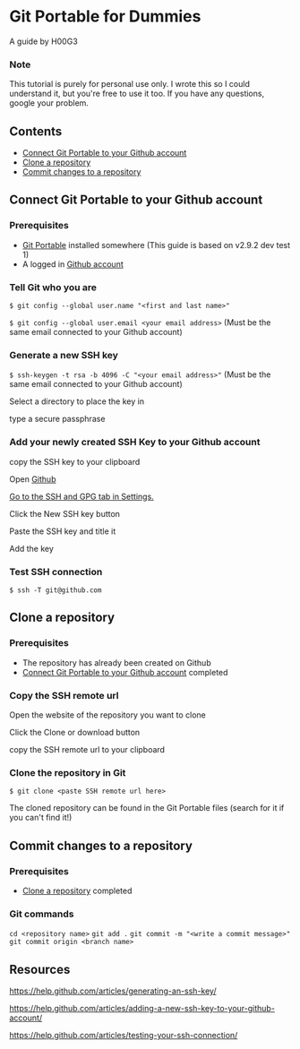 # Git Portable for Dummies

A guide by H00G3

### Note

This tutorial is purely for personal use only. I wrote this so I could understand it, but you're free to use it too. If you have any questions, google your problem.

## Contents

- [Connect Git Portable to your Github account](#connect-git-portable-to-your-github-account)
- [Clone a repository](#clone-a-repository)
- [Commit changes to a repository](#commit-changes-to-a-repository)

## Connect Git Portable to your Github account

### Prerequisites

- [Git Portable](https://github.com/sheabunge/GitPortable) installed somewhere (This guide is based on v2.9.2 dev test 1)
- A logged in [Github account](https://github.com/)

### Tell Git who you are

`$ git config --global user.name "<first and last name>"`

`$ git config --global user.email <your email address>` (Must be the same email connected to your Github account)

### Generate a new SSH key

`$ ssh-keygen -t rsa -b 4096 -C "<your email address>"` (Must be the same email connected to your Github account)

Select a directory to place the key in

type a secure passphrase

### Add your newly created SSH Key to your Github account

copy the SSH key to your clipboard

Open [Github](https://github.com/)

[Go to the SSH and GPG tab in Settings.](https://github.com/settings/keys)

Click the New SSH key button

Paste the SSH key and title it

Add the key

### Test SSH connection

`$ ssh -T git@github.com`

## Clone a repository

### Prerequisites

- The repository has already been created on Github
- [Connect Git Portable to your Github account](#connect-git-portable-to-your-github-account) completed

### Copy the SSH remote url

Open the website of the repository you want to clone

Click the Clone or download button

copy the SSH remote url to your clipboard

### Clone the repository in Git

`$ git clone <paste SSH remote url here>`

The cloned repository can be found in the Git Portable files (search for it if you can't find it!)

## Commit changes to a repository

### Prerequisites

- [Clone a repository](#clone-a-repository) completed

### Git commands

`cd <repository name>`
`git add .`
`git commit -m "<write a commit message>"`
`git commit origin <branch name>`

## Resources

https://help.github.com/articles/generating-an-ssh-key/

https://help.github.com/articles/adding-a-new-ssh-key-to-your-github-account/

https://help.github.com/articles/testing-your-ssh-connection/
